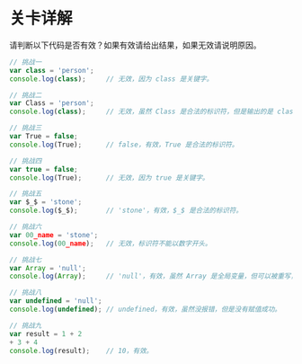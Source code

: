 # 关卡详解

请判断以下代码是否有效？如果有效请给出结果，如果无效请说明原因。

``` javascript
// 挑战一
var class = 'person';
console.log(class);     // 无效，因为 class 是关键字。
```

``` javascript
// 挑战二
var Class = 'person';
console.log(class);     // 无效，虽然 Class 是合法的标识符，但是输出的是 class。
```

``` javascript
// 挑战三
var True = false;
console.log(True);      // false，有效，True 是合法的标识符。
```

``` javascript
// 挑战四
var true = false;
console.log(True);      // 无效，因为 true 是关键字。
```

``` javascript
// 挑战五
var $_$ = 'stone';
console.log($_$);       // 'stone'，有效，$_$ 是合法的标识符。
```

``` javascript
// 挑战六
var 00_name = 'stone';
console.log(00_name);   // 无效，标识符不能以数字开头。
```

``` javascript
// 挑战七
var Array = 'null';
console.log(Array);     // 'null'，有效，虽然 Array 是全局变量，但可以被重写，Array 被重写之后就不能再用当做构造函数使用了。
```

``` javascript
// 挑战八
var undefined = 'null';
console.log(undefined); // undefined，有效，虽然没报错，但是没有赋值成功。
```

``` javascript
// 挑战九
var result = 1 + 2
+ 3 + 4
console.log(result);    // 10，有效。
```
